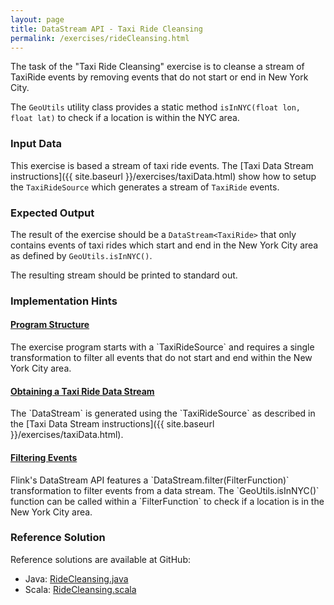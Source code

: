 ```yaml
---
layout: page
title: DataStream API - Taxi Ride Cleansing
permalink: /exercises/rideCleansing.html
---
```


The task of the "Taxi Ride Cleansing" exercise is to cleanse a stream of TaxiRide events by removing events that do not start or end in New York City.

The `GeoUtils` utility class provides a static method `isInNYC(float lon, float lat)` to check if a location is within the NYC area.

### Input Data

This exercise is based a stream of taxi ride events. The [Taxi Data Stream instructions]({{ site.baseurl }}/exercises/taxiData.html) show how to setup the `TaxiRideSource` which generates a stream of `TaxiRide` events.

### Expected Output

The result of the exercise should be a `DataStream<TaxiRide>` that only contains events of taxi rides which start and end in the New York City area as defined by `GeoUtils.isInNYC()`. 

The resulting stream should be printed to standard out.

### Implementation Hints

<div class="panel-group" id="accordion" role="tablist" aria-multiselectable="true">
  <div class="panel panel-default">
    <div class="panel-heading" role="tab" id="headingOne">
      <h4 class="panel-title">
        <a class="collapsed" role="button" data-toggle="collapse" data-parent="#accordion" href="#collapseOne" aria-expanded="false" aria-controls="collapseOne">
Program Structure
        </a>
      </h4>
    </div>
    <div id="collapseOne" class="panel-collapse collapse" role="tabpanel" aria-labelledby="headingOne">
      <div class="panel-body" markdown="span">
The exercise program starts with a `TaxiRideSource` and requires a single transformation to filter all events that do not start and end within the New York City area.
      </div>
    </div>
  </div>
  <div class="panel panel-default">
    <div class="panel-heading" role="tab" id="headingTwo">
      <h4 class="panel-title">
        <a class="collapsed" role="button" data-toggle="collapse" data-parent="#accordion" href="#collapseTwo" aria-expanded="false" aria-controls="collapseTwo">
Obtaining a Taxi Ride Data Stream
        </a>
      </h4>
    </div>
    <div id="collapseTwo" class="panel-collapse collapse" role="tabpanel" aria-labelledby="headingTwo">
      <div class="panel-body" markdown="span">
The `DataStream<TaxiRide>` is generated using the `TaxiRideSource` as described in the [Taxi Data Stream instructions]({{ site.baseurl }}/exercises/taxiData.html).
      </div>
    </div>
  </div>
  <div class="panel panel-default">
    <div class="panel-heading" role="tab" id="headingThree">
      <h4 class="panel-title">
        <a class="collapsed" role="button" data-toggle="collapse" data-parent="#accordion" href="#collapseThree" aria-expanded="false" aria-controls="collapseThree">
Filtering Events
        </a>
      </h4>
    </div>
    <div id="collapseThree" class="panel-collapse collapse" role="tabpanel" aria-labelledby="headingThree">
      <div class="panel-body" markdown="span">
Flink's DataStream API features a `DataStream.filter(FilterFunction)` transformation to filter events from a data stream. The `GeoUtils.isInNYC()` function can be called within a `FilterFunction` to check if a location is in the New York City area.
      </div>
    </div>
  </div>
</div>


### Reference Solution

Reference solutions are available at GitHub:

- Java: [RideCleansing.java](https://github.com/dataArtisans/flink-training-exercises/blob/master/src/main/java/com/dataartisans/flinktraining/exercises/datastream_java/basics/RideCleansing.java)
- Scala: [RideCleansing.scala](https://github.com/dataArtisans/flink-training-exercises/blob/master/src/main/scala/com/dataartisans/flinktraining/exercises/datastream_scala/basics/RideCleansing.scala)